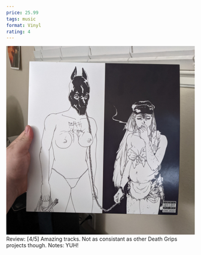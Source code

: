 ```yaml
---
price: 25.99
tags: music
format: Vinyl
rating: 4
---
```

![The Money Store](/assets/img/ibuycrap/themoneystore.jpg) 
<br>
Review: [4/5] Amazing tracks. Not as consistant as other Death Grips projects though.
Notes: YUH!